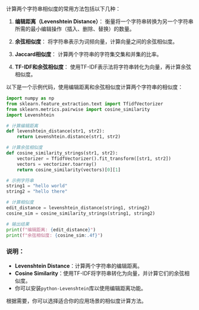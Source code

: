 计算两个字符串相似度的常用方法包括以下几种：

1. **编辑距离（Levenshtein Distance）**：
   衡量将一个字符串转换为另一个字符串所需的最小编辑操作（插入、删除、替换）的数量。

2. **余弦相似度**：
   将字符串表示为词频向量，计算向量之间的余弦相似度。

3. **Jaccard相似度**：
   计算两个字符串的字符集交集和并集的比率。

4. **TF-IDF和余弦相似度**：
   使用TF-IDF表示法将字符串转化为向量，再计算余弦相似度。

以下是一个示例代码，使用编辑距离和余弦相似度计算两个字符串的相似度：

```python
import numpy as np
from sklearn.feature_extraction.text import TfidfVectorizer
from sklearn.metrics.pairwise import cosine_similarity
import Levenshtein

# 计算编辑距离
def levenshtein_distance(str1, str2):
    return Levenshtein.distance(str1, str2)

# 计算余弦相似度
def cosine_similarity_strings(str1, str2):
    vectorizer = TfidfVectorizer().fit_transform([str1, str2])
    vectors = vectorizer.toarray()
    return cosine_similarity(vectors)[0][1]

# 示例字符串
string1 = "hello world"
string2 = "hello there"

# 计算相似度
edit_distance = levenshtein_distance(string1, string2)
cosine_sim = cosine_similarity_strings(string1, string2)

# 输出结果
print(f"编辑距离: {edit_distance}")
print(f"余弦相似度: {cosine_sim:.4f}")
```

### 说明：
- **Levenshtein Distance**：计算两个字符串的编辑距离。
- **Cosine Similarity**：使用TF-IDF将字符串转化为向量，并计算它们的余弦相似度。
- 你可以安装`python-Levenshtein`库以使用编辑距离功能。

根据需要，你可以选择适合你的应用场景的相似度计算方法。
